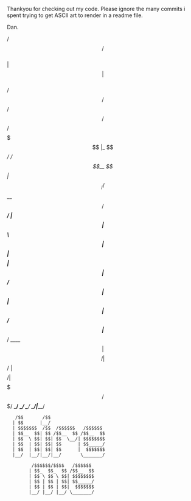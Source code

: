 Thankyou for checking out my code.
Please ignore the many commits i spent trying
to get ASCII art to render in a readme file.

Dan.


   /$$                 /$$                        
  | $$                | $$                        
 /$$$$$$    /$$$$$$  /$$$$$$    /$$$$$$   /$$$$$$$
|_  $$_/   /$$__  $$|_  $$_/   /$$__  $$ /$$_____/
  | $$    | $$  \ $$  | $$    | $$$$$$$$|  $$$$$$ 
  | $$ /$$| $$  | $$  | $$ /$$| $$_____/ \____  $$
  |  $$$$/|  $$$$$$/  |  $$$$/|  $$$$$$$ /$$$$$$$/
   \___/   \______/    \___/   \_______/|_______/ 
                                                  
       /$$       /$$                              
      | $$      |__/                              
      | $$$$$$$  /$$  /$$$$$$   /$$$$$$           
      | $$__  $$| $$ /$$__  $$ /$$__  $$          
      | $$  \ $$| $$| $$  \__/| $$$$$$$$          
      | $$  | $$| $$| $$      | $$_____/          
      | $$  | $$| $$| $$      |  $$$$$$$          
      |__/  |__/|__/|__/       \_______/          
                                                    
             /$$$$$$/$$$$   /$$$$$$               
            | $$_  $$_  $$ /$$__  $$              
            | $$ \ $$ \ $$| $$$$$$$$              
            | $$ | $$ | $$| $$_____/              
            | $$ | $$ | $$|  $$$$$$$              
            |__/ |__/ |__/ \_______/              
